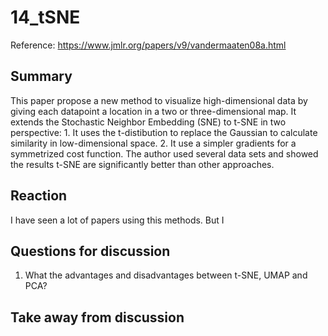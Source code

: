 # 14_tSNE

Reference: https://www.jmlr.org/papers/v9/vandermaaten08a.html

## Summary
This paper propose a new method to visualize high-dimensional data by giving each datapoint a location in a two or three-dimensional map. It extends the Stochastic Neighbor Embedding (SNE) to t-SNE in two perspective: 1. It uses the t-distibution to replace the Gaussian to calculate similarity in low-dimensional space. 2. It use a simpler gradients for a symmetrized cost function. The author used several data sets and showed the results t-SNE are significantly better than other approaches.

## Reaction
I have seen a lot of papers using this methods. But I 

## Questions for discussion
1. What the advantages and disadvantages between t-SNE, UMAP and PCA?

## Take away from discussion
